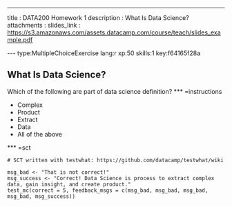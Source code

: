 ---
title       : DATA200 Homework 1
description : What Is Data Science?
attachments :
  slides_link : https://s3.amazonaws.com/assets.datacamp.com/course/teach/slides_example.pdf


--- type:MultipleChoiceExercise lang:r xp:50 skills:1 key:f64165f28a
## What Is Data Science?

Which of the following are part of data science definition?
*** =instructions
- Complex
- Product
- Extract
- Data
- All of the above

*** =sct
```{r}
# SCT written with testwhat: https://github.com/datacamp/testwhat/wiki

msg_bad <- "That is not correct!"
msg_success <- "Correct! Data Science is process to extract complex data, gain insight, and create product."
test_mc(correct = 5, feedback_msgs = c(msg_bad, msg_bad, msg_bad, msg_bad, msg_success))
```
